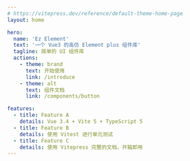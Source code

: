 ```yaml
---
# https://vitepress.dev/reference/default-theme-home-page
layout: home

hero:
  name: 'Ez Element'
  text: '一个 Vue3 的高仿 Element plus 组件库'
  tagline: 简单的 UI 组件库
  actions:
    - theme: brand
      text: 开始使用
      link: /introduce
    - theme: alt
      text: 组件文档
      link: /components/button

features:
  - title: Feature A
    details: Vue 3.4 + Vite 5 + TypeScript 5
  - title: Feature B
    details: 使用 Vitest 进行单元测试
  - title: Feature C
    details: 使用 Vitepress 完整的文档，开箱即用
---
```

